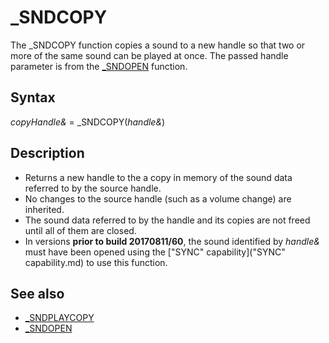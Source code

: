 # _SNDCOPY

The _SNDCOPY function copies a sound to a new handle so that two or more of the same sound can be played at once. The passed handle parameter is from the [_SNDOPEN](_SNDOPEN.md) function.

  

## Syntax

*copyHandle&* = _SNDCOPY(*handle&*)
  

## Description

* Returns a new handle to the a copy in memory of the sound data referred to by the source handle.
* No changes to the source handle (such as a volume change) are inherited.
* The sound data referred to by the handle and its copies are not freed until all of them are closed.
* In versions **prior to build 20170811/60**, the sound identified by *handle&* must have been opened using the ["SYNC" capability]("SYNC" capability.md) to use this function.

  

## See also

* [_SNDPLAYCOPY](_SNDPLAYCOPY.md)
* [_SNDOPEN](_SNDOPEN.md)

  
